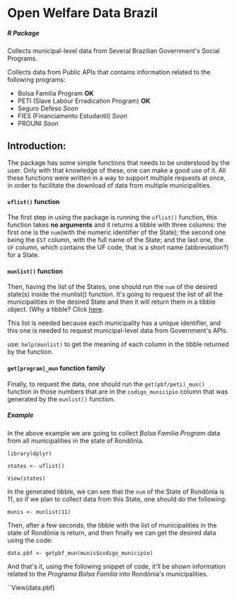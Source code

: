 # Open Welfare Data Brazil
##### R Package
Collects municipal-level data from Several Brazilian Government's Social Programs.

Collects data from Public APIs that contains information related to the following programs:
- Bolsa Familia Program  **OK**
- PETI (Slave Labour Erradication Program)  **OK**
- Seguro Defeso  *Soon*
- FIES (Financiamento Estudantil)  *Soon*
- PROUNI  *Soon*

## Introduction:
The package has some simple functions that needs to be understood by the user. Only with that knowledge of these, one can make a good use of it. All these functions were written in a way to support multiple requests at once, in order to facilitate the download of data from multiple municipalities.

#### **``uflist()`` function** 

The first step in using the package is running the ``uflist()`` function, this function takes **no arguments** and it returns a tibble with three columns: the first one is the ``num``(with the numeric identifier of the State); the second one being the ``EST`` column, with the full name of the State; and the last one, the ``UF`` column, which contains the UF code, that is a short name (abbreviation?) for a State.

#### **``munlist()`` function**

Then, having the list of the States, one should run the ``num`` of the desired state(s) inside the munlist() function. It's going to request the list of all the municipalities in the desired State and then it will return them in a tibble object. (Why a tibble? Click [here](https://www.r-bloggers.com/a-tour-of-the-tibble-package/).

This list is needed because each municipality has a unique identifier, and this one is needed to request municipal-level data from Government's APIs.

use: ``help(munlist)`` to get the meaning of each column in the tibble returned by the function. 
#### **``get[program]_mun`` function family**

Finally, to request the data, one should run the ``get(pbf/peti)_mun()`` function in those numbers that are in the ``codigo_municipio`` column that was generated by the ``munlist()`` function.

##### Example
In the above example we are going to collect *Bolsa Familia Program* data from all municipalities in the state of Rondônia.

``library(dplyr)``

``states <- uflist()``

``View(states)``


In the generated tibble, we can see that the ``num`` of the State of Rondônia is 11, so if we plan to collect data from this State, one should do the following:

``
munis <- munlist(11)
``

Then, after a few seconds, the tibble with the list of municipalities in the state of Rondônia is return, and then finally we can get the desired data using the code:

``
data.pbf <- getpbf_mun(munis$codigo_municipio)
``

And that's it, using the following snippet of code, it'll be shown information related to the *Programa Bolsa Familia* into Rondônia's municipalities.

``View(data.pbf)


